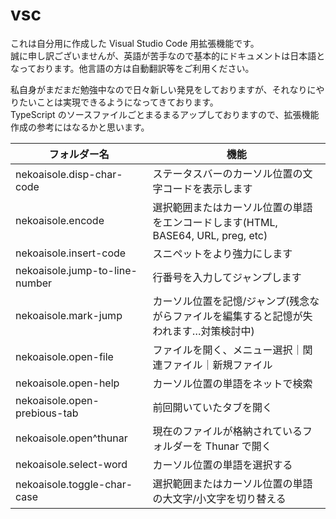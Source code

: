 # vsc
これは自分用に作成した Visual Studio Code 用拡張機能です。  
誠に申し訳ございませんが、英語が苦手なので基本的にドキュメントは日本語となっております。他言語の方は自動翻訳等をご利用ください。

私自身がまだまだ勉強中なので日々新しい発見をしておりますが、それなりにやりたいことは実現できるようになってきております。  
TypeScript のソースファイルごとまるまるアップしておりますので、拡張機能作成の参考にはなるかと思います。

|フォルダー名|機能|
|--|--|
|nekoaisole.disp-char-code|ステータスバーのカーソル位置の文字コードを表示します|
|nekoaisole.encode|選択範囲またはカーソル位置の単語をエンコードします(HTML, BASE64, URL, preg, etc)|
|nekoaisole.insert-code|スニペットをより強力にします|
|nekoaisole.jump-to-line-number|行番号を入力してジャンプします|
|nekoaisole.mark-jump|カーソル位置を記憶/ジャンプ(残念ながらファイルを編集すると記憶が失われます…対策検討中)|
|nekoaisole.open-file|ファイルを開く、メニュー選択｜関連ファイル｜新規ファイル|
|nekoaisole.open-help|カーソル位置の単語をネットで検索|
|nekoaisole.open-prebious-tab|前回開いていたタブを開く|
|nekoaisole.open^thunar|現在のファイルが格納されているフォルダーを Thunar で開く|
|nekoaisole.select-word|カーソル位置の単語を選択する|
|nekoaisole.toggle-char-case|選択範囲またはカーソル位置の単語の大文字/小文字を切り替える|
